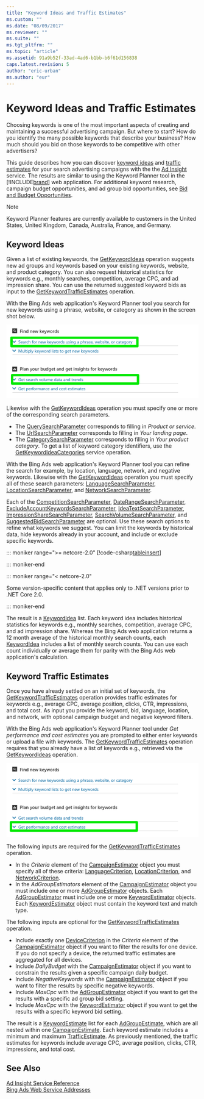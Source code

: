 ```yaml
---
title: "Keyword Ideas and Traffic Estimates"
ms.custom: ""
ms.date: "08/09/2017"
ms.reviewer: ""
ms.suite: ""
ms.tgt_pltfrm: ""
ms.topic: "article"
ms.assetid: 91a9b52f-33ad-4ad6-b1bb-b6f61d156838
caps.latest.revision: 5
author: "eric-urban"
ms.author: "eur"
---
```

# Keyword Ideas and Traffic Estimates
Choosing keywords is one of the most important aspects of creating and maintaining a successful advertising campaign. But where to start? How do you identify the many possible keywords that describe your business? How much should you bid on those keywords to be competitive with other advertisers?

This guide describes how you can discover [keyword ideas](#keywordideas) and [traffic estimates](#keywordtrafficestimates) for your search advertising campaigns with the the [Ad Insight](~/adinsight-api/ad-insight-service-reference.md) service. The results are similar to using the Keyword Planner tool in the [!INCLUDE[brand](../concepts/includes/brand.md)] web application. For additional keyword research, campaign budget opportunities, and ad group bid opportunities, see [Bid and Budget Opportunities](../concepts/budget-and-bid-opportunities.md). 

> [!NOTE]
> Keyword Planner features are currently available to customers in the United States, United Kingdom, Canada, Australia, France, and Germany.

## <a name="keywordideas"></a>Keyword Ideas
Given a list of existing keywords, the [GetKeywordIdeas](~/adinsight-api/getkeywordideas-service-operation.md) operation suggests new ad groups and keywords based on your existing keywords, website, and product category. You can also request historical statistics for keywords e.g., monthly searches, competition, average CPC, and ad impression share. You can use the returned suggested keyword bids as input to the [GetKeywordTrafficEstimates](~/adinsight-api/getkeywordtrafficestimates-service-operation.md) operation.

With the Bing Ads web application's Keyword Planner tool you search for new keywords using a phrase, website, or category as shown in the screen shot below.
 
![GetKeywordIdeas to Keyword Planner UI](../concepts/media/getkeywordideas-to-keyword-planner-ui.png)

Likewise with the [GetKeywordIdeas](~/adinsight-api/getkeywordideas-service-operation.md) operation you must specify one or more of the corresponding search parameters.
-  The [QuerySearchParameter](~/adinsight-api/querysearchparameter-data-object.md) corresponds to filling in *Product or service*.
-  The [UrlSearchParameter](https://msdn.microsoft.com/library/bing-ads-ad-insight-urlsearchsearchparameter.aspx) corresponds to filling in *Your landing page*.
-  The [CategorySearchParameter](~/adinsight-api/categorysearchparameter-data-object.md) corresponds to filling in *Your product category*. To get a list of keyword category identifiers, use the [GetKeywordIdeaCategories](~/adinsight-api/getkeywordideacategories-service-operation.md) service operation.

With the Bing Ads web application's Keyword Planner tool you can refine the search for example, by location, language, network, and negative keywords. Likewise with the [GetKeywordIdeas](~/adinsight-api/getkeywordideas-service-operation.md) operation you must specify all of these search parameters: [LanguageSearchParameter](~/adinsight-api/languagesearchparameter-data-object.md), [LocationSearchParameter](~/adinsight-api/locationsearchparameter-data-object.md), and [NetworkSearchParameter](~/adinsight-api/networksearchparameter-data-object.md). 

Each of the [CompetitionSearchParameter](~/adinsight-api/competitionsearchparameter-data-object.md), [DateRangeSearchParameter](~/adinsight-api/daterangesearchparameter-data-object.md), [ExcludeAccountKeywordsSearchParameter](~/adinsight-api/excludeaccountkeywordssearchparameter-data-object.md), [IdeaTextSearchParameter](~/adinsight-api/ideatextsearchparameter-data-object.md), [ImpressionShareSearchParameter](~/adinsight-api/impressionsharesearchparameter-data-object.md), [SearchVolumeSearchParameter](~/adinsight-api/searchvolumesearchparameter-data-object.md), and [SuggestedBidSearchParameter](~/adinsight-api/suggestedbidsearchparameter-data-object.md) are optional. Use these search options to refine what keywords we suggest. You can limit the keywords by historical data, hide keywords already in your account, and include or exclude specific keywords.

::: moniker range=">= netcore-2.0"
[!code-csharp[tableinsert](../../BingAds-dotNet-SDK/examples/BingAdsExamples/BingAdsExamplesLibrary/v11/KeywordPlanner.cs?start=239&end=242 "Table insert")]

::: moniker-end

::: moniker range="< netcore-2.0"

Some version-specific content that applies only to .NET versions prior to .NET Core 2.0.

::: moniker-end

The result is a [KeywordIdea](~/adinsight-api/keywordidea-data-object.md) list. Each keyword idea includes historical statistics for keywords e.g., monthly searches, competition, average CPC, and ad impression share. Whereas the Bing Ads web application returns a 12 month average of the historical monthly search counts, each [KeywordIdea](~/adinsight-api/keywordidea-data-object.md) includes a list of monthly search counts. You can use each count individually or average them for parity with the Bing Ads web application's calculation.

## <a name="keywordtrafficestimates"></a>Keyword Traffic Estimates
Once you have already settled on an initial set of keywords, the [GetKeywordTrafficEstimates](~/adinsight-api/getkeywordtrafficestimates-service-operation.md) operation provides traffic estimates for keywords e.g., average CPC, average position, clicks, CTR, impressions, and total cost. As input you provide the keyword, bid, language, location, and network, with optional campaign budget and negative keyword filters.

With the Bing Ads web application's Keyword Planner tool under *Get performance and cost estimates* you are prompted to either enter keywords or upload a file with keywords. The [GetKeywordTrafficEstimates](~/adinsight-api/getkeywordtrafficestimates-service-operation.md) operation requires that you already have a list of keywords e.g., retrieved via the [GetKeywordIdeas](~/adinsight-api/getkeywordideas-service-operation.md) operation. 

![GetKeywordTrafficEstimates to Keyword Planner UI](../concepts/media/getkeywordtrafficestimates-to-keyword-planner-ui.png)

The following inputs are required for the [GetKeywordTrafficEstimates](~/adinsight-api/getkeywordtrafficestimates-service-operation.md) operation.
-  In the *Criteria* element of the [CampaignEstimator](~/adinsight-api/campaignestimator-data-object.md) object you must specify all of these criteria: [LanguageCriterion](~/adinsight-api/languagecriterion-data-object.md), [LocationCriterion](~/adinsight-api/locationcriterion-data-object.md), and [NetworkCriterion](~/adinsight-api/networkcriterion-data-object.md).
- In the *AdGroupEstimators* element of the [CampaignEstimator](~/adinsight-api/campaignestimator-data-object.md) object you must include one or more [AdGroupEstimator](~/adinsight-api/adgroupestimator-data-object.md) objects. Each [AdGroupEstimator](~/adinsight-api/adgroupestimator-data-object.md) must include one or more [KeywordEstimator](~/adinsight-api/keywordestimator-data-object.md) objects. Each [KeywordEstimator](~/adinsight-api/keywordestimator-data-object.md) object must contain the keyword text and match type.

The following inputs are optional for the [GetKeywordTrafficEstimates](~/adinsight-api/getkeywordtrafficestimates-service-operation.md) operation.
- Include exactly one [DeviceCriterion](~/adinsight-api/devicecriterion-data-object.md) in the *Criteria* element of the [CampaignEstimator](~/adinsight-api/campaignestimator-data-object.md) object if you want to filter the results for one device. If you do not specify a device, the returned traffic estimates are aggregated for all devices.
- Include *DailyBudget* with the [CampaignEstimator](~/adinsight-api/campaignestimator-data-object.md) object if you want to constrain the results given a specific campaign daily budget.
- Include *NegativeKeywords* with the [CampaignEstimator](~/adinsight-api/campaignestimator-data-object.md) object if you want to filter the results by specific negative keywords.
- Include *MaxCpc* with the [AdGroupEstimator](~/adinsight-api/adgroupestimator-data-object.md) object if you want to get the results with a specific ad group bid setting.
- Include *MaxCpc* with the [KeywordEstimator](~/adinsight-api/keywordestimator-data-object.md) object if you want to get the results with a specific keyword bid setting.

The result is a [KeywordEstimate](~/adinsight-api/keywordestimate-data-object.md) list for each [AdGroupEstimate](~/adinsight-api/adgroupestimate-data-object.md), which are all nested within one [CampaignEstimate](~/adinsight-api/campaignestimate-data-object.md). Each keyword estimate includes a minimum and maximum [TrafficEstimate](~/adinsight-api/trafficestimate-data-object.md). As previously mentioned, the traffic estimates for keywords include average CPC, average position, clicks, CTR, impressions, and total cost.

## See Also
[Ad Insight Service Reference](~/adinsight-api/ad-insight-service-reference.md)  
[Bing Ads Web Service Addresses](../concepts/bing-ads-web-service-addresses.md)  
